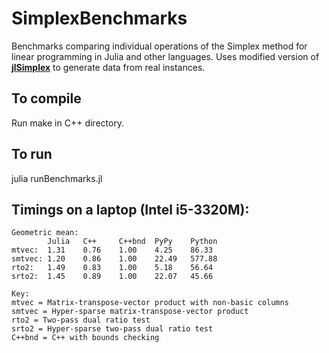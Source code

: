 SimplexBenchmarks
=================
Benchmarks comparing individual operations of the Simplex method for linear programming in Julia and other languages. Uses modified version of **[jlSimplex]** to generate data from real instances.

[jlSimplex]: https://github.com/mlubin/jlSimplex

## To compile

Run make in C++ directory.

## To run

julia runBenchmarks.jl

## Timings on a laptop (Intel i5-3320M):

	Geometric mean:
			Julia	C++		C++bnd	PyPy	Python
	mtvec:	1.31	0.76	1.00	4.25	86.33	
	smtvec:	1.20	0.86	1.00	22.49	577.88	
	rto2:	1.49	0.83	1.00	5.18	56.64	
	srto2:	1.45	0.89	1.00	22.07	45.66	

	Key:
	mtvec = Matrix-transpose-vector product with non-basic columns
	smtvec = Hyper-sparse matrix-transpose-vector product
	rto2 = Two-pass dual ratio test
	srto2 = Hyper-sparse two-pass dual ratio test
	C++bnd = C++ with bounds checking
